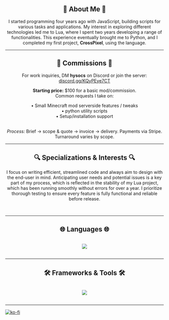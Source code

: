 <h2 align="center">📖 About Me 📖</h2>
<p align="center">
    I started programming four years ago with JavaScript, building scripts for various tasks and applications. My interest in exploring different technologies led me to Lua, where I spent two years developing a range of functionalities. This experience eventually brought me to Python, and I completed my first project, <strong>CrossPixel</strong>, using the language.
</p>

---

<h2 align="center">💼 Commissions 💼</h2>
<p align="center">
    For work inquiries, DM <strong>hysocs</strong> on Discord or join the server:
    <a href="https://discord.gg/KQyPEye7CT">discord.gg/KQyPEye7CT</a>
</p>
<p align="center">
    <strong>Starting price:</strong> $100 for a basic mod/commission.<br/>
    Common requests I take on:
</p>
<div align="center">
    • Small Minecraft mod serverside features / tweaks<br/>
    • python utility scripts<br/>
    • Setup/installation support
</div>
<br/>
<p align="center">
    <em>Process:</em> Brief → scope & quote → invoice → delivery. Payments via Stripe. Turnaround varies by scope.
</p>

---

<h2 align="center">🔍 Specializations & Interests 🔍</h2>
<p align="center">
    I focus on writing efficient, streamlined code and always aim to design with the end-user in mind. Anticipating user needs and potential issues is a key part of my process, which is reflected in the stability of my Lua project, which has been running smoothly without errors for over a year. I prioritize thorough testing to ensure every feature is fully functional and reliable before release.
</p>
<br/>
<hr/>

<h2 align="center">🌐 Languages 🌐</h2>
<br/>
<div align="center">
    <img src="https://skillicons.dev/icons?i=kotlin,python,javascript,lua,java" />
</div>

<br/>
<hr/>

<h2 align="center">🛠️ Frameworks & Tools 🛠️</h2>
<br/>
<div align="center">
    <img src="https://skillicons.dev/icons?i=nodejs,github,vscode,git,kotlin,idea" />
</div>

<br/>
<hr/>

<a href="https://ko-fi.com/L4L31BEF9O">
    <img src="https://ko-fi.com/img/githubbutton_sm.svg" alt="ko-fi"/>
</a>
